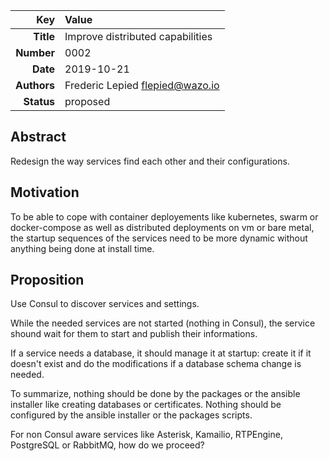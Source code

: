 | Key | Value |
| ---: | :--- |
| **Title** | Improve distributed capabilities |
| **Number** | 0002 |
| **Date** | 2019-10-21 |
| **Authors** | Frederic Lepied <flepied@wazo.io> |
| **Status** | proposed |

## Abstract

Redesign the way services find each other and their configurations.

## Motivation

To be able to cope with container deployements like kubernetes, swarm
or docker-compose as well as distributed deployments on vm or bare
metal, the startup sequences of the services need to be more dynamic
without anything being done at install time.

## Proposition

Use Consul to discover services and settings.

While the needed services are not started (nothing in Consul), the
service shound wait for them to start and publish their informations.

If a service needs a database, it should manage it at startup: create
it if it doesn't exist and do the modifications if a database schema
change is needed.

To summarize, nothing should be done by the packages or the ansible
installer like creating databases or certificates. Nothing should be
configured by the ansible installer or the packages scripts.

For non Consul aware services like Asterisk, Kamailio, RTPEngine,
PostgreSQL or RabbitMQ, how do we proceed?
